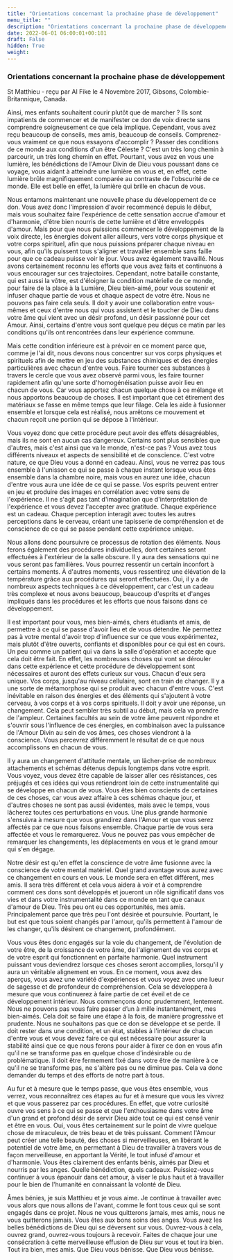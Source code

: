```yaml
---
title: "Orientations concernant la prochaine phase de développement"
menu_title: ""
description: "Orientations concernant la prochaine phase de développement"
date: 2022-06-01 06:00:01+00:181
draft: False
hidden: True
weight:
---
```

### Orientations concernant la prochaine phase de développement

St Matthieu - reçu par Al Fike le 4 Novembre 2017, Gibsons, Colombie-Britannique, Canada.

Ainsi, mes enfants souhaitent courir plutôt que de marcher ? Ils sont impatients de commencer et de manifester ce don de voix directe sans comprendre soigneusement ce que cela implique. Cependant, vous avez reçu beaucoup de conseils, mes amis, beaucoup de conseils. Comprenez-vous vraiment ce que nous essayons d'accomplir ? Passer des conditions de ce monde aux conditions d'un être Céleste ? C'est un très long chemin à parcourir, un très long chemin en effet. Pourtant, vous avez en vous une lumière, les bénédictions de l'Amour Divin de Dieu vous poussant dans ce voyage, vous aidant à atteindre une lumière en vous et, en effet, cette lumière brûle magnifiquement comparée au contraste de l'obscurité de ce monde. Elle est belle en effet, la lumière qui brille en chacun de vous.

Nous entamons maintenant une nouvelle phase du développement de ce don. Vous avez donc l'impression d'avoir recommencé depuis le début, mais vous souhaitez faire l'expérience de cette sensation accrue d'amour et d'harmonie, d'être bien nourris de cette lumière et d'être enveloppés d'amour. Mais pour que nous puissions commencer le développement de la voix directe, les énergies doivent aller ailleurs, vers votre corps physique et votre corps spirituel, afin que nous puissions préparer chaque niveau en vous, afin qu'ils puissent tous s'aligner et travailler ensemble sans faille pour que ce cadeau puisse voir le jour. Vous avez également travaillé. Nous avons certainement reconnu les efforts que vous avez faits et continuons à vous encourager sur ces trajectoires. Cependant, notre bataille constante, qui est aussi la vôtre, est d'éloigner la condition matérielle de ce monde, pour faire de la place à la Lumière, Dieu bien-aimé, pour vous soutenir et infuser chaque partie de vous et chaque aspect de votre être. Nous ne pouvons pas faire cela seuls. Il doit y avoir une collaboration entre vous-mêmes et ceux d'entre nous qui vous assistent et le toucher de Dieu dans votre âme qui vient avec un désir profond, un désir passionné pour cet Amour. Ainsi, certains d'entre vous sont quelque peu déçus ce matin par les conditions qu'ils ont rencontrées dans leur expérience commune.

Mais cette condition inférieure est à prévoir en ce moment parce que, comme je l'ai dit, nous devons nous concentrer sur vos corps physiques et spirituels afin de mettre en jeu des substances chimiques et des énergies particulières avec chacun d'entre vous. Faire tourner ces substances à travers le cercle que vous avez observé parmi vous, les faire tourner rapidement afin qu'une sorte d'homogénéisation puisse avoir lieu en chacun de vous. Car vous apportez chacun quelque chose à ce mélange et nous apportons beaucoup de choses. Il est important que cet étirement des matériaux se fasse en même temps que leur filage. Cela les aide à fusionner ensemble et lorsque cela est réalisé, nous arrêtons ce mouvement et chacun reçoit une portion qui se dépose à l'intérieur. 

Vous voyez donc que cette procédure peut avoir des effets désagréables, mais ils ne sont en aucun cas dangereux. Certains sont plus sensibles que d'autres, mais c'est ainsi que va le monde, n'est-ce pas ? Vous avez tous différents niveaux et aspects de sensibilité et de conscience. C'est votre nature, ce que Dieu vous a donné en cadeau. Ainsi, vous ne verrez pas tous ensemble à l'unisson ce qui se passe à chaque instant lorsque vous êtes ensemble dans la chambre noire, mais vous en aurez une idée, chacun d'entre vous aura une idée de ce qui se passe. Vos esprits peuvent entrer en jeu et produire des images en corrélation avec votre sens de l'expérience. Il ne s'agit pas tant d'imagination que d'interprétation de l'expérience et vous devez l'accepter avec gratitude. Chaque expérience est un cadeau. Chaque perception interagit avec toutes les autres perceptions dans le cerveau, créant une tapisserie de compréhension et de conscience de ce qui se passe pendant cette expérience unique.

Nous allons donc poursuivre ce processus de rotation des éléments. Nous ferons également des procédures individuelles, dont certaines seront effectuées à l'extérieur de la salle obscure. Il y aura des sensations qui ne vous seront pas familières. Vous pourrez ressentir un certain inconfort à certains moments. À d'autres moments, vous ressentirez une élévation de la température grâce aux procédures qui seront effectuées. Oui, il y a de nombreux aspects techniques à ce développement, car c'est un cadeau très complexe et nous avons beaucoup, beaucoup d'esprits et d'anges impliqués dans les procédures et les efforts que nous faisons dans ce développement.

Il est important pour vous, mes bien-aimés, chers étudiants et amis, de permettre à ce qui se passe d'avoir lieu et de vous détendre. Ne permettez pas à votre mental d'avoir trop d'influence sur ce que vous expérimentez, mais plutôt d'être ouverts, confiants et disponibles pour ce qui est en cours. Un peu comme un patient qui va dans la salle d'opération et accepte que cela doit être fait. En effet, les nombreuses choses qui vont se dérouler dans cette expérience et cette procédure de développement sont nécessaires et auront des effets curieux sur vous. Chacun d'eux sera unique. Vos corps, jusqu'au niveau cellulaire, sont en train de changer. Il y a une sorte de métamorphose qui se produit avec chacun d'entre vous. C'est inévitable en raison des énergies et des éléments qui s'ajoutent à votre cerveau, à vos corps et à vos corps spirituels. Il doit y avoir une réponse, un changement. Cela peut sembler très subtil au début, mais cela va prendre de l'ampleur. Certaines facultés au sein de votre âme peuvent répondre et s'ouvrir sous l'influence de ces énergies, en combinaison avec la puissance de l'Amour Divin au sein de vos âmes, ces choses viendront à la conscience. Vous percevrez différemment le résultat de ce que nous accomplissons en chacun de vous.

Il y aura un changement d'attitude mentale, un lâcher-prise de nombreux attachements et schémas détenus depuis longtemps dans votre esprit. Vous voyez, vous devez être capable de laisser aller ces résistances, ces préjugés et ces idées qui vous retiendront loin de cette instrumentalité qui se développe en chacun de vous. Vous êtes bien conscients de certaines de ces choses, car vous avez affaire à ces schémas chaque jour, et d'autres choses ne sont pas aussi évidentes, mais avec le temps, vous lâcherez toutes ces perturbations en vous. Une plus grande harmonie s'ensuivra à mesure que vous grandirez dans l'Amour et que vous serez affectés par ce que nous faisons ensemble. Chaque partie de vous sera affectée et vous le remarquerez. Vous ne pouvez pas vous empêcher de remarquer les changements, les déplacements en vous et le grand amour qui s'en dégage. 

Notre désir est qu'en effet la conscience de votre âme fusionne avec la conscience de votre mental matériel. Quel grand avantage vous aurez avec ce changement en cours en vous. Le monde sera en effet différent, mes amis. Il sera très différent et cela vous aidera à voir et à comprendre comment ces dons sont développés et joueront un rôle significatif dans vos vies et dans votre instrumentalité dans ce monde en tant que canaux d'amour de Dieu. Très peu ont eu ces opportunités, mes amis. Principalement parce que très peu l'ont désirée et poursuivie. Pourtant, le but est que tous soient changés par l'amour, qu'ils permettent à l'amour de les changer, qu'ils désirent ce changement, profondément.

Vous vous êtes donc engagés sur la voie du changement, de l'évolution de votre être, de la croissance de votre âme, de l'alignement de vos corps et de votre esprit qui fonctionnent en parfaite harmonie. Quel instrument puissant vous deviendrez lorsque ces choses seront accomplies, lorsqu'il y aura un véritable alignement en vous. En ce moment, vous avez des aperçus, vous avez une variété d'expériences et vous voyez avec une lueur de sagesse et de profondeur de compréhension. Cela se développera à mesure que vous continuerez à faire partie de cet éveil et de ce développement intérieur. Nous commençons donc prudemment, lentement. Nous ne pouvons pas vous faire passer d’un à mille instantanément, mes bien-aimés. Cela doit se faire une étape à la fois, de manière progressive et prudente. Nous ne souhaitons pas que ce don se développe et se perde. Il doit rester dans une condition, et un état, stables à l'intérieur de chacun d'entre vous et vous devez faire ce qui est nécessaire pour assurer la stabilité ainsi que ce que nous ferons pour aider à fixer ce don en vous afin qu'il ne se transforme pas en quelque chose d'indésirable ou de problématique. Il doit être fermement fixé dans votre être de manière à ce qu'il ne se transforme pas, ne s'altère pas ou ne diminue pas. Cela va donc demander du temps et des efforts de notre part à tous.

Au fur et à mesure que le temps passe, que vous êtes ensemble, vous verrez, vous reconnaîtrez ces étapes au fur et à mesure que vous les vivrez et que vous passerez par ces procédures. En effet, que votre curiosité ouvre vos sens à ce qui se passe et que l'enthousiasme dans votre âme d'un grand et profond désir de servir Dieu aide tout ce qui est censé venir et être en vous. Oui, vous êtes certainement sur le point de vivre quelque chose de miraculeux, de très beau et de très puissant. Comment l'Amour peut créer une telle beauté, des choses si merveilleuses, en libérant le potentiel de votre âme, en permettant à Dieu de travailler à travers vous de façon merveilleuse, en apportant la Vérité, le tout infusé d'amour et d'harmonie. Vous êtes clairement des enfants bénis, aimés par Dieu et nourris par les anges. Quelle bénédiction, quels cadeaux. Puissiez-vous continuer à vous épanouir dans cet amour, à viser le plus haut et à travailler pour le bien de l'humanité en connaissant la volonté de Dieu.

Âmes bénies, je suis Matthieu et je vous aime. Je continue à travailler avec vous alors que nous allons de l'avant, comme le font tous ceux qui se sont engagés dans ce projet. Nous ne vous quitterons jamais, mes amis, nous ne vous quitterons jamais. Vous êtes aux bons soins des anges. Vous avez les belles bénédictions de Dieu qui se déversent sur vous. Ouvrez-vous à cela, ouvrez grand, ouvrez-vous toujours à recevoir. Faites de chaque jour une consécration à cette merveilleuse effusion de Dieu sur vous et tout ira bien. Tout ira bien, mes amis. Que Dieu vous bénisse. Que Dieu vous bénisse.
